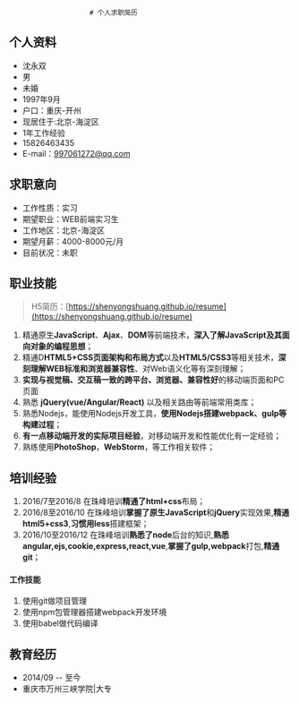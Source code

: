                         # 个人求职简历

## 个人资料
 - 沈永双
 - 男
 - 未婚
 - 1997年9月
 - 户口：重庆-开州
 - 现居住于:北京-海淀区
 - 1年工作经验
 - 15826463435
 - E-mail：997061272@qq.com

## 求职意向

- 工作性质：实习
- 期望职业：WEB前端实习生
- 工作地区：北京-海淀区
- 期望月薪：4000-8000元/月
- 目前状况：未职

## 职业技能

> H5简历：[https://shenyongshuang.github.io/resume](https://shenyongshuang.github.io/resume)

1. 精通原生**JavaScript**、**Ajax**、**DOM**等前端技术，**深入了解JavaScript及其面向对象的编程思想**；
1. 精通D**HTML5+CSS页面架构和布局方式**以及**HTML5/CSS3**等相关技术，**深刻理解WEB标准和浏览器兼容性**、对Web语义化等有深刻理解；
2. **实现与视觉稿、交互稿一致的跨平台、浏览器、兼容性好**的移动端页面和PC页面
1. 熟悉 **jQuery(vue/Angular/React)** 以及相关路由等前端常用类库；
1. 熟悉Nodejs，能使用Nodejs开发工具，**使用Nodejs搭建webpack、gulp等构建过程**；
1. **有一点移动端开发的实际项目经验**，对移动端开发和性能优化有一定经验；
1. 熟练使用**PhotoShop**，**WebStorm**，等工作相关软件；

## 培训经验

1. 2016/7至2016/8 在珠峰培训**精通了html+css**布局；
1. 2016/8至2016/10 在珠峰培训**掌握了原生JavaScript**和**jQuery**实现效果,**精通html5+css3**,**习惯用less**搭建框架；
1. 2016/10至2016/12 在珠峰培训**熟悉了node**后台的知识,**熟悉angular,ejs,cookie,express,react,vue**,**掌握了gulp,webpack**打包,**精通git**；

#### 工作技能

1. 使用git做项目管理
1. 使用npm包管理器搭建webpack开发环境
1. 使用babel做代码编译

## 教育经历
- 2014/09 -- 至今
- 重庆市万州三峡学院|大专